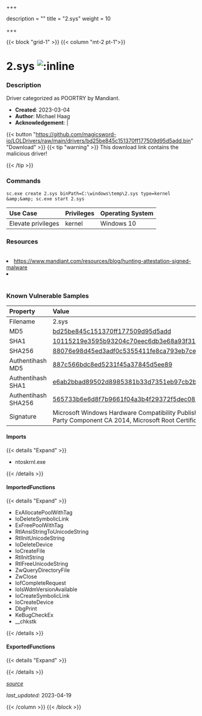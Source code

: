 +++

description = ""
title = "2.sys"
weight = 10

+++


{{< block "grid-1" >}}
{{< column "mt-2 pt-1">}}


# 2.sys ![:inline](/images/twitter_verified.png) 


### Description

Driver categorized as POORTRY by Mandiant.

- **Created**: 2023-03-04
- **Author**: Michael Haag
- **Acknowledgement**:  | [](https://twitter.com/)

{{< button "https://github.com/magicsword-io/LOLDrivers/raw/main/drivers/bd25be845c151370ff177509d95d5add.bin" "Download" >}}
{{< tip "warning" >}}
This download link contains the malicious driver!

{{< /tip >}}

### Commands

```
sc.exe create 2.sys binPath=C:\windows\temp\2.sys type=kernel &amp;&amp; sc.exe start 2.sys
```

| Use Case | Privileges | Operating System | 
|:---- | ---- | ---- |
| Elevate privileges | kernel | Windows 10 |

### Resources
<br>
<li><a href="https://www.mandiant.com/resources/blog/hunting-attestation-signed-malware">https://www.mandiant.com/resources/blog/hunting-attestation-signed-malware</a></li>
<li><a href=""></a></li>
<br>

### Known Vulnerable Samples

| Property           | Value |
|:-------------------|:------|
| Filename           | 2.sys |
| MD5                | [bd25be845c151370ff177509d95d5add](https://www.virustotal.com/gui/file/bd25be845c151370ff177509d95d5add) |
| SHA1               | [10115219e3595b93204c70eec6db3e68a93f3144](https://www.virustotal.com/gui/file/10115219e3595b93204c70eec6db3e68a93f3144) |
| SHA256             | [88076e98d45ed3adf0c5355411fe8ca793eb7cec1a1c61f5e1ec337eae267463](https://www.virustotal.com/gui/file/88076e98d45ed3adf0c5355411fe8ca793eb7cec1a1c61f5e1ec337eae267463) |
| Authentihash MD5   | [887c566bdc8ed5231f45a37845d5ee89](https://www.virustotal.com/gui/search/authentihash%253A887c566bdc8ed5231f45a37845d5ee89) |
| Authentihash SHA1  | [e6ab2bbad89502d8985381b33d7351eb97cb2b78](https://www.virustotal.com/gui/search/authentihash%253Ae6ab2bbad89502d8985381b33d7351eb97cb2b78) |
| Authentihash SHA256| [565733b6e6d8f7b9661f04a3b4f29372f5dec080512551204b92ac4916a144cb](https://www.virustotal.com/gui/search/authentihash%253A565733b6e6d8f7b9661f04a3b4f29372f5dec080512551204b92ac4916a144cb) |
| Signature         | Microsoft Windows Hardware Compatibility Publisher, Microsoft Windows Third Party Component CA 2014, Microsoft Root Certificate Authority 2010   |


#### Imports
{{< details "Expand" >}}
* ntoskrnl.exe

{{< /details >}}
#### ImportedFunctions
{{< details "Expand" >}}
* ExAllocatePoolWithTag
* IoDeleteSymbolicLink
* ExFreePoolWithTag
* RtlAnsiStringToUnicodeString
* RtlInitUnicodeString
* IoDeleteDevice
* IoCreateFile
* RtlInitString
* RtlFreeUnicodeString
* ZwQueryDirectoryFile
* ZwClose
* IofCompleteRequest
* IoIsWdmVersionAvailable
* IoCreateSymbolicLink
* IoCreateDevice
* DbgPrint
* KeBugCheckEx
* __chkstk

{{< /details >}}
#### ExportedFunctions
{{< details "Expand" >}}

{{< /details >}}


[*source*](https://github.com/magicsword-io/LOLDrivers/tree/main/yaml/2.yaml)

*last_updated:* 2023-04-19








{{< /column >}}
{{< /block >}}
